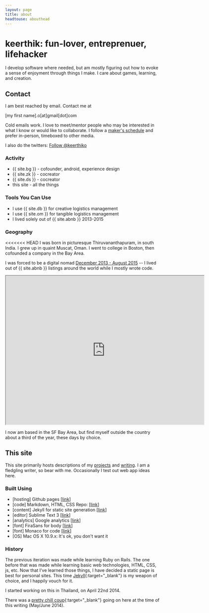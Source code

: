```yaml
---
layout: page
title: about
headtouse: abouthead
---
```

# keerthik: fun-lover, entreprenuer, lifehacker

I develop software where needed, but am mostly figuring out how to evoke a sense of enjoyment through things I make. I care about games, learning, and creation.

## Contact

I am best reached by email. Contact me at

\[my first name\].o\[at\]gmail\[dot\]com

Cold emails work. I love to meet/mentor people who may be interested in what I know or would like to collaborate. I follow a [maker's schedule](http://paulgraham.com/makersschedule.html) and prefer in-person, timeboxed to other media.

I also do the twitters: <!--Twitter--><a href="https://twitter.com/keerthiko" class="twitter-follow-button" data-show-count="false">Follow @keerthiko</a>
<script>!function(d,s,id){var js,fjs=d.getElementsByTagName(s)[0],p=/^http:/.test(d.location)?'http':'https';if(!d.getElementById(id)){js=d.createElement(s);js.id=id;js.src=p+'://platform.twitter.com/widgets.js';fjs.parentNode.insertBefore(js,fjs);}}(document, 'script', 'twitter-wjs');</script>

### Activity

* {{ site.bg }} - cofounder, android, experience design
* {{ site.zk }} - cocreator
* {{ site.ds }} - cocreator
* this site - all the things

### Tools You Can Use

* I use {{ site.db }} for creative logistics management
* I use {{ site.om }} for tangible logistics management
* I lived solely out of {{ site.abnb }} 2013-2015

### Geography
<<<<<<< HEAD
I was born in picturesque Thiruvananthapuram, in south India. I grew up in quaint Muscat, Oman. I went to college in Boston, then cofounded a company in the Bay Area. 

I was forced to be a digital nomad [December 2013 - August 2015](https://drive.google.com/open?id=1IQosV875TjK8kZnOq03gpSYH5Bs&usp=sharing) -- I lived out of {{ site.abnb }} listings around the world while I mostly wrote code.

<iframe src="https://www.google.com/maps/d/u/0/embed?mid=1IQosV875TjK8kZnOq03gpSYH5Bs" width="640" height="480"></iframe>

I now am based in the SF Bay Area, but find myself outside the country about a third of the year, these days by choice.

## This site

This site primarily hosts descriptions of my [projects](/projects) and [writing](/essays). I am a fledgling writer, so bear with me. Occasionally I test out web app ideas here.

### Built Using

* \[hosting\] Github pages \[[link](http://pages.github.com)\]
* \[code\] Markdown, HTML, CSS Repo: \[[link](https://github.com/keerthik/keerthik.github.io)\]
* \[content\] Jekyll for static site generation \[[link](http://jekyllrb.com/)\]
* \[editor\] Sublime Text 3 \[[link](http://www.sublimetext.com/)\]
* \[analytics\] Google analytics \[[link](http://www.google.com/analytics/)\]
* \[font\] FiraSans for body \[[link](http://dev.carrois.com/fira-3-1/)\]
* \[font\] Monaco for code \[[link](https://github.com/todylu/monaco.ttf/)\]
* \[OS\] Mac OS X 10.9.x: It's ok, you don't want it


### History

The previous iteration was made while learning Ruby on Rails. The one before that was made while learning basic web technologies, HTML, CSS, js, etc. Now that I've learned those things, I have decided a static page is best for personal sites. This time [Jekyll](http://jekyllrb.com/){:target="_blank"} is my weapon of choice, and I happily vouch for it. 

I started working on this in Thailand, on April 22nd 2014.

There was a [pretty chill coup](http://en.wikipedia.org/wiki/2014_Thai_coup_d%27%C3%A9tat){:target="_blank"} going on here at the time of this writing (May/June 2014).